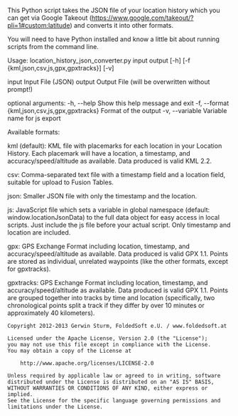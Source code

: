 This Python script takes the JSON file of your location history which you can get via Google Takeout (https://www.google.com/takeout/?pli=1#custom:latitude) and converts it into other formats.

You will need to have Python installed and know a little bit about running scripts from the command line.

Usage:
location_history_json_converter.py input output [-h] [-f {kml,json,csv,js,gpx,gpxtracks}] [-v]

input                Input File (JSON)
output               Output File (will be overwritten without prompt!)

optional arguments:
  -h, --help                                    Show this help message and exit
  -f, --format {kml,json,csv,js,gpx,gpxtracks}  Format of the output
  -v, --variable                                Variable name for js export


Available formats:

kml (default):
KML file with placemarks for each location in your Location History.  Each placemark will have a location, a timestamp, and accuracy/speed/altitude as available.  Data produced is valid KML 2.2.

csv:
Comma-separated text file with a timestamp field and a location field, suitable for upload to Fusion Tables.

json:
Smaller JSON file with only the timestamp and the location.

js:
JavaScript file which sets a variable in global namespace (default: window.locationJsonData)
to the full data object for easy access in local scripts.
Just include the js file before your actual script.
Only timestamp and location are included.

gpx:
GPS Exchange Format including location, timestamp, and accuracy/speed/altitude as available.
Data produced is valid GPX 1.1.  Points are stored as individual, unrelated waypoints (like the other formats, except for gpxtracks).

gpxtracks:
GPS Exchange Format including location, timestamp, and accuracy/speed/altitude as available.
Data produced is valid GPX 1.1.  Points are grouped together into tracks by time and location (specifically, two chronological points split a track if they differ by over 10 minutes or approximately 40 kilometers).

```
Copyright 2012-2013 Gerwin Sturm, FoldedSoft e.U. / www.foldedsoft.at

Licensed under the Apache License, Version 2.0 (the "License");
you may not use this file except in compliance with the License.
You may obtain a copy of the License at

    http://www.apache.org/licenses/LICENSE-2.0

Unless required by applicable law or agreed to in writing, software
distributed under the License is distributed on an "AS IS" BASIS,
WITHOUT WARRANTIES OR CONDITIONS OF ANY KIND, either express or implied.
See the License for the specific language governing permissions and
limitations under the License.
```
